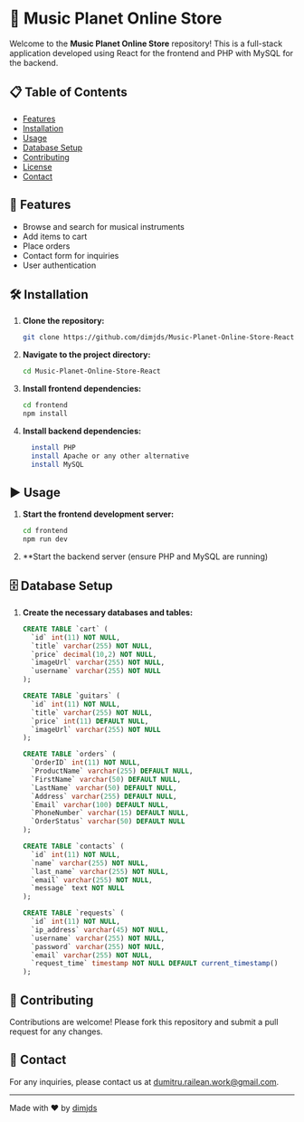 # 🎸 Music Planet Online Store

Welcome to the **Music Planet Online Store** repository! This is a full-stack application developed using React for the frontend and PHP with MySQL for the backend.

## 📋 Table of Contents
- [Features](#features)
- [Installation](#installation)
- [Usage](#usage)
- [Database Setup](#database-setup)
- [Contributing](#contributing)
- [License](#license)
- [Contact](#contact)

## 🚀 Features
- Browse and search for musical instruments
- Add items to cart
- Place orders
- Contact form for inquiries
- User authentication

## 🛠️ Installation
1. **Clone the repository:**
    ```bash
    git clone https://github.com/dimjds/Music-Planet-Online-Store-React.git
    ```
2. **Navigate to the project directory:**
    ```bash
    cd Music-Planet-Online-Store-React
    ```
3. **Install frontend dependencies:**
    ```bash
    cd frontend
    npm install
    ```
4. **Install backend dependencies:**
    ```bash
      install PHP
      install Apache or any other alternative
      install MySQL
    ```

## ▶️ Usage
1. **Start the frontend development server:**
    ```bash
    cd frontend
    npm run dev
    ```
2. **Start the backend server (ensure PHP and MySQL are running)

## 🗄️ Database Setup
1. **Create the necessary databases and tables:**

    ```sql
    CREATE TABLE `cart` (
      `id` int(11) NOT NULL,
      `title` varchar(255) NOT NULL,
      `price` decimal(10,2) NOT NULL,
      `imageUrl` varchar(255) NOT NULL,
      `username` varchar(255) NOT NULL
    );

    CREATE TABLE `guitars` (
      `id` int(11) NOT NULL,
      `title` varchar(255) NOT NULL,
      `price` int(11) DEFAULT NULL,
      `imageUrl` varchar(255) NOT NULL
    );

    CREATE TABLE `orders` (
      `OrderID` int(11) NOT NULL,
      `ProductName` varchar(255) DEFAULT NULL,
      `FirstName` varchar(50) DEFAULT NULL,
      `LastName` varchar(50) DEFAULT NULL,
      `Address` varchar(255) DEFAULT NULL,
      `Email` varchar(100) DEFAULT NULL,
      `PhoneNumber` varchar(15) DEFAULT NULL,
      `OrderStatus` varchar(50) DEFAULT NULL
    );

    CREATE TABLE `contacts` (
      `id` int(11) NOT NULL,
      `name` varchar(255) NOT NULL,
      `last_name` varchar(255) NOT NULL,
      `email` varchar(255) NOT NULL,
      `message` text NOT NULL
    );

    CREATE TABLE `requests` (
      `id` int(11) NOT NULL,
      `ip_address` varchar(45) NOT NULL,
      `username` varchar(255) NOT NULL,
      `password` varchar(255) NOT NULL,
      `email` varchar(255) NOT NULL,
      `request_time` timestamp NOT NULL DEFAULT current_timestamp()
    );
    ```

## 🤝 Contributing
Contributions are welcome! Please fork this repository and submit a pull request for any changes.

## 📧 Contact
For any inquiries, please contact us at [dumitru.railean.work@gmail.com](mailto:dumitru.railean.work@gmail.com).

---

Made with ❤️ by [dimjds](https://github.com/dimjds)
